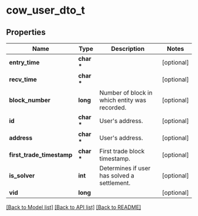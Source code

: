 # cow_user_dto_t

## Properties
Name | Type | Description | Notes
------------ | ------------- | ------------- | -------------
**entry_time** | **char \*** |  | [optional] 
**recv_time** | **char \*** |  | [optional] 
**block_number** | **long** | Number of block in which entity was recorded. | [optional] 
**id** | **char \*** | User&#39;s address. | [optional] 
**address** | **char \*** | User&#39;s address. | [optional] 
**first_trade_timestamp** | **char \*** | First trade block timestamp. | [optional] 
**is_solver** | **int** | Determines if user has solved a settlement. | [optional] 
**vid** | **long** |  | [optional] 

[[Back to Model list]](../README.md#documentation-for-models) [[Back to API list]](../README.md#documentation-for-api-endpoints) [[Back to README]](../README.md)


